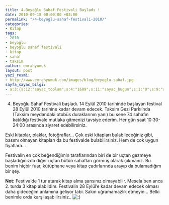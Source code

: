 ```yaml
---
title: 4.Beyoğlu Sahaf Festivali Başladı !
date: 2010-09-18 00:00:00 +03:00
permalink: "/4-beyoglu-sahaf-festivali-2010/"
categories:
- Kitap
tags:
- 2010
- beyoğlu
- beyoğlu sahaf festivali
- kitap
- sahaf
- taksim
author: emrahyumuk
layout: post
yazi_resmi:
- http://www.emrahyumuk.com/images/blog/beyoglu-sahaf.jpg
sayfa_sayac_bilgi:
- a:3:{s:12:"sayac_toplam";s:4:"1609";s:11:"sayac_bugun";s:1:"0";s:9:"son_okuma";s:10:"1364912367";}
---
```


4. Beyoğlu Sahaf Festivali başladı. 14 Eylül 2010 tarihinde başlayan festival 28 Eylül 2010 tarihine kadar devam edecek. Taksim Gezi Parkı&#8217;nda (Taksim meydandaki otobüs duraklarının yanı) bu sene 74 sahafın katıldığı festivale mutlaka gitmenizi tavsiye ederim. Her gün saat 10:30- 24:00 arasında ziyaret edebilirsiniz.

Eski kitaplar, plaklar, fotoğraflar&#8230; Çok eski kitapları bulabileceğiniz gibi, basımı olmayan kitapları da bu festivalde bulabilirsiniz. Hem de çok uygun fiyatlara&#8230;

<!--more-->

Festivalin en çok beğendiğimin taraflarından biri de bir uçtan gezmeye başladığınızda diğer uçtan bütün sahafları görmüş olarak çıkmanız. Bu benim hiçbir fuar, kütüphane veya kitap çadırlarında arayıp da bulamadığım bir şey.

**Not:** Festivalde 1 tur atarak kitap alma şansınız olmayabilir. Mesela ben anca 2. turda 3 kitap alabildim. Festivalin 28 Eylül&#8217;e kadar devam edecek olması daha gideceğim anlamına geliyor tabi. Sakın uğramamazlık etmeyin&#8230; Belki benimle orda karşılaşabilirsiniz.. <img src='http://www.emrahyumuk.com/wp-includes/images/smilies/icon_smile.gif' alt=':)' class='wp-smiley' />
